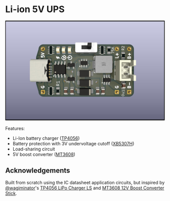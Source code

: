 # Li-ion 5V UPS

![Render](power-tp4056-ls-boost.jpg)

Features:

* Li-Ion battery charger ([TP4056][tp4056])
* Battery protection with 3V undervoltage cutoff ([XB5307H][xb5307h])
* Load-sharing circuit
* 5V boost converter ([MT3608][mt3608])

## Acknowledgements

Built from scratch using the IC datasheet application circuits, but inspired by
[@wagiminator][wagiminator-power-boards]'s [TP4056 LiPo Charger LS][wagiminator-tp4056-lipo-charger-ls] and
[MT3608 12V Boost Converter Stick][wagiminator-mt3608-12v-boost-converter].


[mt3608]: https://www.olimex.com/Products/Breadboarding/BB-PWR-3608/resources/MT3608.pdf
[tp4056]: https://dlnmh9ip6v2uc.cloudfront.net/datasheets/Prototyping/TP4056.pdf
[wagiminator-mt3608-12v-boost-converter]: https://github.com/wagiminator/Power-Boards/tree/master/Boost_Converter_MT3608
[wagiminator-power-boards]: https://github.com/wagiminator/Power-Boards
[wagiminator-tp4056-lipo-charger-ls]: https://github.com/wagiminator/Power-Boards/tree/master/LiPo_Charger_LS_TP4056
[xb5307h]: https://www.lcsc.com/datasheet/lcsc_datasheet_1811021123_XySemi-XB5307H_C154942.pdf
